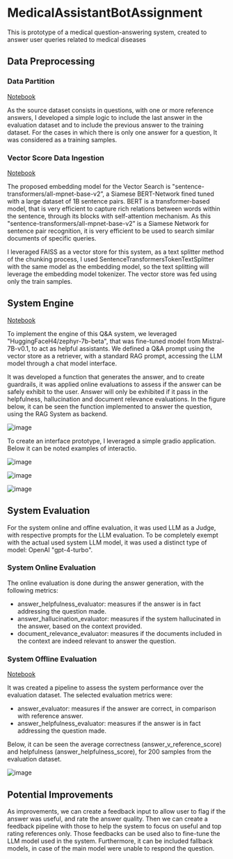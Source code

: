 # MedicalAssistantBotAssignment


This is prototype of a medical question-answering system, created to answer user queries related to medical diseases

## Data Preprocessing

### Data Partition
[Notebook](https://github.com/brunoleme/MedicalAssistantBotAssignment/blob/main/Supportiv_DataPartition.ipynb)

As the source dataset consists in questions, with one or more reference answers, I developed a simple logic to include the last answer in the evaluation dataset and to include the previous answer to the training dataset. For the cases in which there is only one answer for a question, It was considered as a training samples.

### Vector Score Data Ingestion
[Notebook](https://github.com/brunoleme/MedicalAssistantBotAssignment/blob/main/Supportiv_VectorScore_DataIngestion.ipynb)

The proposed embedding model for the Vector Search is "sentence-transformers/all-mpnet-base-v2”, a Siamese BERT-Network fined tuned with a large dataset of 1B sentence pairs. BERT is a transformer-based model, that is very efficient to capture rich relations between words within the sentence, through its blocks with self-attention mechanism. As this "sentence-transformers/all-mpnet-base-v2” is a Siamese Network for sentence pair recognition, it is very efficient to be used to search similar documents of specific queries.

I leveraged FAISS as a vector store for this system, as a text splitter method of the chunking process, I used SentenceTransformersTokenTextSplitter with the same model as the embedding model, so the text splitting will leverage the embedding model tokenizer. The vector store was fed using only the train samples.

## System Engine
[Notebook](https://github.com/brunoleme/MedicalAssistantBotAssignment/blob/main/Supportiv_Q%26A_System.ipynb)

To implement the engine of this Q&A system, we leveraged "HuggingFaceH4/zephyr-7b-beta", that was fine-tuned model from Mistral-7B-v0.1, to act as helpful assistants.
We defined a Q&A prompt using the vector store as a retriever, with a standard RAG prompt, accessing the LLM model through a chat model interface.

It was developed a function that generates the answer, and to create guardrails, it was applied online evaluations to assess if the answer can be safely exhibit to the user. Answer will only be exhibited if it pass in the helpfulness, hallucination and document relevance evaluations. In the figure below, it can be seen the function implemented to answer the question, using the RAG System as backend.

![image](https://github.com/user-attachments/assets/3bab71ae-cfca-437b-a393-e73a61a53467)

To create an interface prototype, I leveraged a simple gradio application. Below it can be noted examples of interactio.

![image](https://github.com/user-attachments/assets/2d761cfc-8dde-4632-951d-85ab126e2fb7)

![image](https://github.com/user-attachments/assets/eda3f45e-32c0-4c32-9b3a-01c4917f0a2d)

![image](https://github.com/user-attachments/assets/ca8fb5bb-0f94-4e59-8af9-cbc1ad7473b6)


## System Evaluation

For the system online and offine evaluation, it was used LLM as a Judge, with respective prompts for the LLM evaluation.
To be completely exempt with the actual used system LLM model, it was used a distinct type of model: OpenAI "gpt-4-turbo".

### System Online Evaluation

The online evaluation is done during the answer generation, with the following metrics:
* answer_helpfulness_evaluator: measures if the answer is in fact addressing the question made.
* answer_hallucination_evaluator: measures if the system hallucinated in the answer, based on the context provided.
* document_relevance_evaluator: measures if the documents included in the context are indeed relevant to answer the question.

### System Offline Evaluation
[Notebook](https://github.com/brunoleme/MedicalAssistantBotAssignment/blob/main/Supportiv_Q%26A_SystemEvaluation.ipynb)

It was created a pipeline to assess the system performance over the evaluation dataset. The selected evaluation metrics were:
* answer_evaluator: measures if the answer are correct, in comparison with reference answer.
* answer_helpfulness_evaluator: measures if the answer is in fact addressing the question made.

Below, it can be seen the average correctness (answer_v_reference_score) and helpfulness (answer_helpfulness_score), for 200 samples from the evaluation dataset.

![image](https://github.com/user-attachments/assets/7101c32a-8e8f-4283-b586-9732e488e774)

## Potential Improvements

As improvements, we can create a feedback input to allow user to flag if the answer was useful, and rate the answer quality. Then we can create a feedback pipeline with those to help the system to focus on useful and top rating references only. Those feedbacks can be used also to fine-tune the LLM model used in the system. Furthermore, it can be included fallback models, in case of the main model were unable to respond the question.
